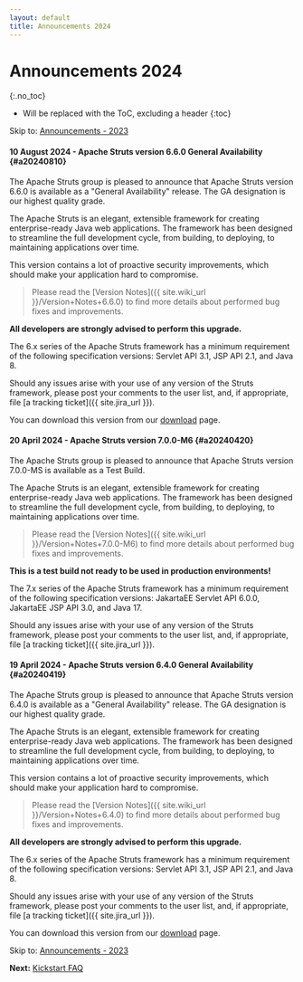 ```yaml
---
layout: default
title: Announcements 2024
---
```


# Announcements 2024
{:.no_toc}

* Will be replaced with the ToC, excluding a header
{:toc}

<p class="pull-right">
  Skip to: <a href="announce-2023">Announcements - 2023</a>
</p>

#### 10 August 2024 - Apache Struts version 6.6.0 General Availability {#a20240810}

The Apache Struts group is pleased to announce that Apache Struts version 6.6.0 is available as a "General Availability"
release. The GA designation is our highest quality grade.

The Apache Struts is an elegant, extensible framework for creating enterprise-ready Java web applications.
The framework has been designed to streamline the full development cycle, from building, to deploying,
to maintaining applications over time.

This version contains a lot of proactive security improvements, which should make your application hard to compromise.

> Please read the [Version Notes]({{ site.wiki_url }}/Version+Notes+6.6.0) to find more details about performed
> bug fixes and improvements.

**All developers are strongly advised to perform this upgrade.**

The 6.x series of the Apache Struts framework has a minimum requirement of the following specification versions:
Servlet API 3.1, JSP API 2.1, and Java 8.

Should any issues arise with your use of any version of the Struts framework, please post your comments to the user list,
and, if appropriate, file [a tracking ticket]({{ site.jira_url }}).

You can download this version from our [download](download.cgi#struts-ga) page.

#### 20 April 2024 - Apache Struts version 7.0.0-M6 {#a20240420}

The Apache Struts group is pleased to announce that Apache Struts version 7.0.0-MS is available as a Test Build.

The Apache Struts is an elegant, extensible framework for creating enterprise-ready Java web applications.
The framework has been designed to streamline the full development cycle, from building, to deploying,
to maintaining applications over time.

> Please read the [Version Notes]({{ site.wiki_url }}/Version+Notes+7.0.0-M6) to find more details about performed
> bug fixes and improvements.

**This is a test build not ready to be used in production environments!**

The 7.x series of the Apache Struts framework has a minimum requirement of the following specification versions:
JakartaEE Servlet API 6.0.0, JakartaEE JSP API 3.0, and Java 17.

Should any issues arise with your use of any version of the Struts framework, please post your comments to the user list,
and, if appropriate, file [a tracking ticket]({{ site.jira_url }}).

#### 19 April 2024 - Apache Struts version 6.4.0 General Availability {#a20240419}

The Apache Struts group is pleased to announce that Apache Struts version 6.4.0 is available as a "General Availability"
release. The GA designation is our highest quality grade.

The Apache Struts is an elegant, extensible framework for creating enterprise-ready Java web applications.
The framework has been designed to streamline the full development cycle, from building, to deploying,
to maintaining applications over time.

This version contains a lot of proactive security improvements, which should make your application hard to compromise. 

> Please read the [Version Notes]({{ site.wiki_url }}/Version+Notes+6.4.0) to find more details about performed
> bug fixes and improvements.

**All developers are strongly advised to perform this upgrade.**

The 6.x series of the Apache Struts framework has a minimum requirement of the following specification versions:
Servlet API 3.1, JSP API 2.1, and Java 8.

Should any issues arise with your use of any version of the Struts framework, please post your comments to the user list,
and, if appropriate, file [a tracking ticket]({{ site.jira_url }}).

You can download this version from our [download](download.cgi#struts-ga) page.

<p class="pull-right">
  Skip to: <a href="announce-2023">Announcements - 2023</a>
</p>

<p class="pull-left">
  <strong>Next:</strong>
  <a href="kickstart">Kickstart FAQ</a>
</p>
